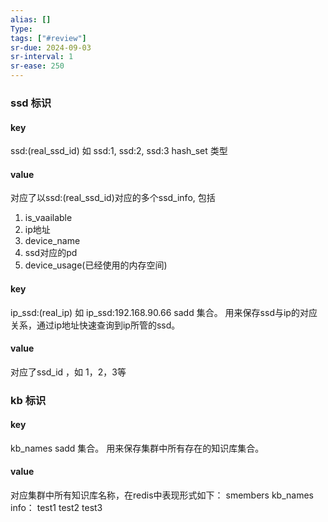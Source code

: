 ```yaml
---
alias: []
Type: 
tags: ["#review"]
sr-due: 2024-09-03
sr-interval: 1
sr-ease: 250
---
```

### ssd 标识
#### key
ssd:(real_ssd_id) 如 ssd:1, ssd:2, ssd:3
hash_set 类型
#### value
对应了以ssd:(real_ssd_id)对应的多个ssd_info, 包括
1. is_vaailable
2. ip地址
3. device_name
4. ssd对应的pd
5. device_usage(已经使用的内存空间)
#### key
ip_ssd:(real_ip) 如 ip_ssd:192.168.90.66 
sadd 集合。 用来保存ssd与ip的对应关系，通过ip地址快速查询到ip所管的ssd。
#### value
对应了ssd_id ，如 1，2，3等

### kb 标识
#### key
kb_names
sadd 集合。 用来保存集群中所有存在的知识库集合。
#### value
对应集群中所有知识库名称，在redis中表现形式如下：
smembers kb_names
info： test1
	   test2
	   test3
